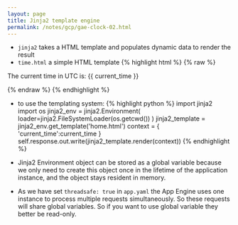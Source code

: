 ```yaml
---
layout: page
title: Jinja2 template engine
permalink: /notes/gcp/gae-clock-02.html
---
```

* `jinja2` takes a HTML template and populates dynamic data to render the result
* `time.html` a simple HTML template
{% highlight html %}
{% raw %}
<html>
  <head>
    <title>
      Time
    </title>
  </head>
  <body>
    <p> The current time in UTC is: {{ current_time }}</p>
  </body>
</html>
{% endraw %}
{% endhighlight %}

* to use the templating system:
{% highlight python %}
import jinja2
import os
jinja2_env = jinja2.Environment(
              loader=jinja2.FileSystemLoader(os.getcwd()) )
jinja2_template = jinja2_env.get_template('home.html')
context = {
        'current_time':current_time
}
self.response.out.write(jinja2_template.render(context))
{% endhighlight %}

* Jinja2 Environment object can be stored as a global variable because we only
need to create this object once in the lifetime of the application instance,
and the object stays resident in memory.
* As we have set `threadsafe: true` in `app.yaml` the App Engine uses one
instance to process multiple requests simultaneously. So these requests will
share global variables. So if you want to use global variable they better be
read-only.

